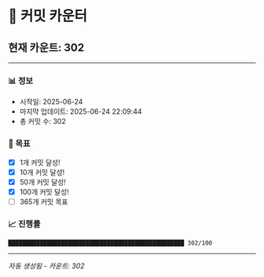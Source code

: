 # 🔢 커밋 카운터

## 현재 카운트: 302

---

### 📊 정보
- 시작일: 2025-06-24
- 마지막 업데이트: 2025-06-24 22:09:44
- 총 커밋 수: 302

### 🎯 목표
- [x] 1개 커밋 달성!
- [x] 10개 커밋 달성!
- [x] 50개 커밋 달성!
- [x] 100개 커밋 달성!
- [ ] 365개 커밋 목표

### 📈 진행률
```
██████████████████████████████████████████████████ 302/100
```

---
*자동 생성됨 - 카운트: 302*
